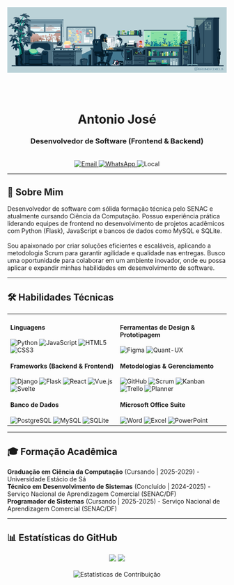 <div align="center">
<!-- Imagem/GIF Principal -->
<img src="assets/gif01.gif" alt="GIF animado de programação" width="800px"/>

<br><br>

<!-- Nome -->

<h1>Antonio José</h1>

<!-- Descrição -->

<h3>Desenvolvedor de Software (Frontend & Backend)</h3>

<br>

<!-- Badges de Contato -->

<a href="mailto:jcn0210a@gmail.com" target="_blank">
<img src="https://www.google.com/search?q=https://img.shields.io/badge/EMAIL-jcn0210a%40gmail.com-D94E40%3Fstyle%3Dfor-the-badge%26logo%3Dgmail%26logoColor%3Dwhite" alt="Email">
</a>
<a href="https://www.google.com/search?q=https://wa.me/5561981015577" target="_blank">
<img src="https://www.google.com/search?q=https://img.shields.io/badge/WHATSAPP-(61) 98101--5577-25D366?style=for-the-badge&logo=whatsapp&logoColor=white" alt="WhatsApp">
</a>
<img src="https://www.google.com/search?q=https://img.shields.io/badge/LOCAL-Bras%C3%ADlia, DF-007EC6?style=for-the-badge&logo=google-maps&logoColor=white" alt="Local">

</div>

<!-- Divisor -->

<hr>

<!-- Seção Sobre Mim -->

<div id="user-content-about-me" align="center">
<h2 align="left">📖 Sobre Mim</h2>
<p align="left">
Desenvolvedor de software com sólida formação técnica pelo SENAC e atualmente cursando Ciência da Computação. Possuo experiência prática liderando equipes de frontend no desenvolvimento de projetos acadêmicos com Python (Flask), JavaScript e bancos de dados como MySQL e SQLite.
<br><br>
Sou apaixonado por criar soluções eficientes e escaláveis, aplicando a metodologia Scrum para garantir agilidade e qualidade nas entregas. Busco uma oportunidade para colaborar em um ambiente inovador, onde eu possa aplicar e expandir minhas habilidades em desenvolvimento de software.
</p>
</div>

<!-- Divisor -->

<hr>

<!-- Seção Habilidades Técnicas -->

<div id="user-content-tech-skills" align="center">
<h2 align="left">🛠️ Habilidades Técnicas</h2>
<table width="100%">
<tr>
<td width="50%" valign="top">
<h4 align="left">Linguagens</h4>
<div align="left">
<img src="https://www.google.com/search?q=https://img.shields.io/badge/Python-3776AB%3Fstyle%3Dfor-the-badge%26logo%3Dpython%26logoColor%3Dwhite" alt="Python"/>
<img src="https://www.google.com/search?q=https://img.shields.io/badge/JavaScript-F7DF1E%3Fstyle%3Dfor-the-badge%26logo%3Djavascript%26logoColor%3Dblack" alt="JavaScript"/>
<img src="https://www.google.com/search?q=https://img.shields.io/badge/HTML5-E34F26%3Fstyle%3Dfor-the-badge%26logo%3Dhtml5%26logoColor%3Dwhite" alt="HTML5"/>
<img src="https://www.google.com/search?q=https://img.shields.io/badge/CSS3-1572B6%3Fstyle%3Dfor-the-badge%26logo%3Dcss3%26logoColor%3Dwhite" alt="CSS3"/>
</div>
<h4 align="left">Frameworks (Backend & Frontend)</h4>
<div align="left">
<img src="https://www.google.com/search?q=https://img.shields.io/badge/Django-092E20%3Fstyle%3Dfor-the-badge%26logo%3Ddjango%26logoColor%3Dwhite" alt="Django"/>
<img src="https://www.google.com/search?q=https://img.shields.io/badge/Flask-000000%3Fstyle%3Dfor-the-badge%26logo%3Dflask%26logoColor%3Dwhite" alt="Flask"/>
<img src="https://www.google.com/search?q=https://img.shields.io/badge/React-61DAFB%3Fstyle%3Dfor-the-badge%26logo%3Dreact%26logoColor%3Dblack" alt="React"/>
<img src="https://www.google.com/search?q=https://img.shields.io/badge/Vue.js-4FC08D%3Fstyle%3Dfor-the-badge%26logo%3Dvuedotjs%26logoColor%3Dwhite" alt="Vue.js"/>
<img src="https://www.google.com/search?q=https://img.shields.io/badge/Svelte-FF3E00%3Fstyle%3Dfor-the-badge%26logo%3Dsvelte%26logoColor%3Dwhite" alt="Svelte"/>
</div>
<h4 align="left">Banco de Dados</h4>
<div align="left">
<img src="https://www.google.com/search?q=https://img.shields.io/badge/PostgreSQL-4169E1%3Fstyle%3Dfor-the-badge%26logo%3Dpostgresql%26logoColor%3Dwhite" alt="PostgreSQL"/>
<img src="https://img.shields.io/badge/MySQL-4479A1?style=for-the-badge&logo=mysql&logoColor=white" alt="MySQL"/>
<img src="https://www.google.com/search?q=https://img.shields.io/badge/SQLite-003B57%3Fstyle%3Dfor-the-badge%26logo%3Dsqlite%26logoColor%3Dwhite" alt="SQLite"/>
</div>
</td>
<td width="50%" valign="top">
<h4 align="left">Ferramentas de Design & Prototipagem</h4>
<div align="left">
<img src="https://img.shields.io/badge/Figma-F24E1E?style=for-the-badge&logo=figma&logoColor=white" alt="Figma"/>
<img src="https://www.google.com/search?q=https://img.shields.io/badge/Quant--UX-8A2BE2%3Fstyle%3Dfor-the-badge" alt="Quant-UX"/>
</div>
<h4 align="left">Metodologias & Gerenciamento</h4>
<div align="left">
<img src="https://www.google.com/search?q=https://img.shields.io/badge/GitHub-181717%3Fstyle%3Dfor-the-badge%26logo%3Dgithub%26logoColor%3Dwhite" alt="GitHub"/>
<img src="https://www.google.com/search?q=https://img.shields.io/badge/Scrum-0077c8%3Fstyle%3Dfor-the-badge" alt="Scrum"/>
<img src="https://www.google.com/search?q=https://img.shields.io/badge/Kanban-4D90F0%3Fstyle%3Dfor-the-badge" alt="Kanban"/>
<img src="https://www.google.com/search?q=https://img.shields.io/badge/Trello-0079BF%3Fstyle%3Dfor-the-badge%26logo%3Dtrello%26logoColor%3Dwhite" alt="Trello"/>
<img src="https://www.google.com/search?q=https://img.shields.io/badge/Planner-31752F%3Fstyle%3Dfor-the-badge%26logo%3Dmicrosoftplanner%26logoColor%3Dwhite" alt="Planner"/>
</div>
<h4 align="left">Microsoft Office Suite</h4>
<div align="left">
<img src="https://www.google.com/search?q=https://img.shields.io/badge/Word-2B579A%3Fstyle%3Dfor-the-badge%26logo%3Dmicrosoftword%26logoColor%3Dwhite" alt="Word"/>
<img src="https://www.google.com/search?q=https://img.shields.io/badge/Excel-217346%3Fstyle%3Dfor-the-badge%26logo%3Dmicrosoftexcel%26logoColor%3Dwhite" alt="Excel"/>
<img src="https://www.google.com/search?q=https://img.shields.io/badge/PowerPoint-B7472A%3Fstyle%3Dfor-the-badge%26logo%3Dmicrosoftpowerpoint%26logoColor%3Dwhite" alt="PowerPoint"/>
</div>
</td>
</tr>
</table>
</div>

<!-- Divisor -->

<hr>

<!-- Seção Formação Acadêmica -->

<div id="user-content-academic-formation" align="center">
<h2 align="left">🎓 Formação Acadêmica</h2>
<p align="left">
<strong>Graduação em Ciência da Computação</strong> (Cursando | 2025-2029) - Universidade Estácio de Sá
<br>
<strong>Técnico em Desenvolvimento de Sistemas</strong> (Concluído | 2024-2025) - Serviço Nacional de Aprendizagem Comercial (SENAC/DF)
<br>
<strong>Programador de Sistemas</strong> (Cursando | 2025-2025) - Serviço Nacional de Aprendizagem Comercial (SENAC/DF)
</p>
</div>

<!-- Divisor -->

<hr>

<!-- Seção Estatísticas do GitHub -->

<div id="user-content-github-stats" align="center">
<h2 align="left">📊 Estatísticas do GitHub</h2>
<img height="180em" src="https://www.google.com/search?q=https://github-readme-stats.vercel.app/api%3Fusername%3DDevAntonio%26show_icons%3Dtrue%26theme%3Ddracula%26include_all_commits%3Dtrue%26count_private%3Dtrue"/>
<img height="180em" src="https://www.google.com/search?q=https://github-readme-stats.vercel.app/api/top-langs/%3Fusername%3DDevAntonio%26layout%3Dcompact%26langs_count%3D7%26theme%3Ddracula"/>
<br><br>
<img align="center" src="https://www.google.com/search?q=https://github-readme-streak-stats.herokuapp.com/%3Fuser%3DDevAntonio%26theme%3Ddracula" alt="Estatísticas de Contribuição"/>
</div>
